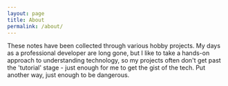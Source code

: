 ```yaml
---
layout: page
title: About
permalink: /about/
---
```


These notes have been collected through various hobby projects. My days as a professional developer are long gone, but I
like to take a hands-on approach to understanding technology, so my projects often don't get past the 'tutorial' stage - just 
enough for me to get the gist of the tech. Put another way, just enough to be dangerous.
